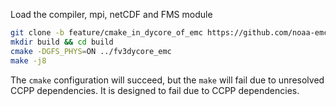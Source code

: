 Load the compiler, mpi, netCDF and FMS module

```sh
git clone -b feature/cmake_in_dycore_of_emc https://github.com/noaa-emc/GFDL_atmos_cubed_sphere fv3dycore_emc
mkdir build && cd build
cmake -DGFS_PHYS=ON ../fv3dycore_emc
make -j8
```

The `cmake` configuration will succeed, but the `make` will fail due to unresolved CCPP dependencies.
It is designed to fail due to CCPP dependencies.

